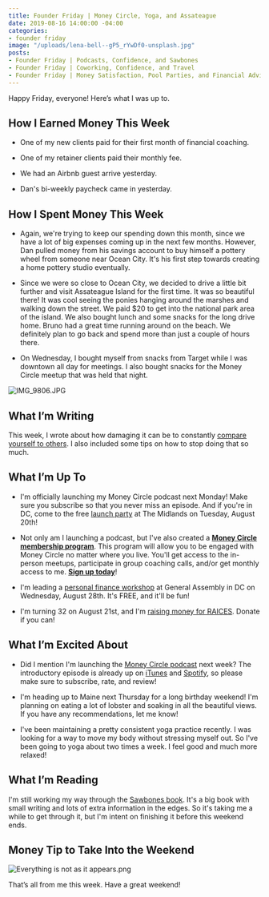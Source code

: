 ```yaml
---
title: Founder Friday | Money Circle, Yoga, and Assateague
date: 2019-08-16 14:00:00 -04:00
categories:
- founder friday
image: "/uploads/lena-bell--gP5_rYwDf0-unsplash.jpg"
posts:
- Founder Friday | Podcasts, Confidence, and Sawbones
- Founder Friday | Coworking, Confidence, and Travel
- Founder Friday | Money Satisfaction, Pool Parties, and Financial Advice
---
```


Happy Friday, everyone! Here’s what I was up to.

## **How I Earned Money This Week**

* One of my new clients paid for their first month of financial coaching.

* One of my retainer clients paid their monthly fee.

* We had an Airbnb guest arrive yesterday.

* Dan's bi-weekly paycheck came in yesterday.

## **How I Spent Money This Week**

* Again, we're trying to keep our spending down this month, since we have a lot of big expenses coming up in the next few months. However, Dan pulled money from his savings account to buy himself a pottery wheel from someone near Ocean City. It's his first step towards creating a home pottery studio eventually.

* Since we were so close to Ocean City, we decided to drive a little bit further and visit Assateague Island for the first time. It was so beautiful there! It was cool seeing the ponies hanging around the marshes and walking down the street. We paid $20 to get into the national park area of the island. We also bought lunch and some snacks for the long drive home. Bruno had a great time running around on the beach. We definitely plan to go back and spend more than just a couple of hours there.

* On Wednesday, I bought myself from snacks from Target while I was downtown all day for meetings. I also bought snacks for the Money Circle meetup that was held that night.

![IMG_9806.JPG](/uploads/IMG_9806.JPG)

## **What I’m Writing**

This week, I wrote about how damaging it can be to constantly [compare yourself to others](https://www.maggiegermano.com/blog/comparing-yourself-to-others-means-youll-never-feel-satisfied/). I also included some tips on how to stop doing that so much.

## **What I’m Up To**

* I'm officially launching my Money Circle podcast next Monday! Make sure you subscribe so that you never miss an episode. And if you're in DC, come to the free [launch party](https://www.eventbrite.com/e/money-circle-podcast-launch-party-tickets-68050955239) at The Midlands on Tuesday, August 20th!

* Not only am I launching a podcast, but I've also created a **[Money Circle membership program](https://maggiegermano.podia.com/inner-circle)**. This program will allow you to be engaged with Money Circle no matter where you live. You'll get access to the in-person meetups, participate in group coaching calls, and/or get monthly access to me. **[Sign up today](https://maggiegermano.podia.com/inner-circle)**!

* I'm leading a [personal finance workshop](https://generalassemb.ly/education/money-matters-get-financially-savvy-in-the-upcoming-year/washington-dc/81133) at General Assembly in DC on Wednesday, August 28th. It's FREE, and it'll be fun!

* I'm turning 32 on August 21st, and I'm [raising money for RAICES](https://www.facebook.com/donate/963928690619285/). Donate if you can!

## **What I’m Excited About**

* Did I mention I'm launching the [Money Circle podcast](https://moneycircle.simplecast.com/) next week? The introductory episode is already up on [iTunes](https://podcasts.apple.com/us/podcast/money-circle/id1476319828?l) and [Spotify](https://open.spotify.com/show/5XIJDpfL2UJTExmSeGGxXJ?si=rDbRrSjISjylrEwL4Qlj3w), so please make sure to subscribe, rate, and review!

* I'm heading up to Maine next Thursday for a long birthday weekend! I'm planning on eating a lot of lobster and soaking in all the beautiful views. If you have any recommendations, let me know!

* I've been maintaining a pretty consistent yoga practice recently. I was looking for a way to move my body without stressing myself out. So I've been going to yoga about two times a week. I feel good and much more relaxed!

## **What I’m Reading**

I'm still working my way through the [Sawbones book](https://www.simonandschuster.com/books/The-Sawbones-Book/Justin-McElroy/9781681883816). It's a big book with small writing and lots of extra information in the edges. So it's taking me a while to get through it, but I'm intent on finishing it before this weekend ends.

## **Money Tip to Take Into the Weekend**

![Everything is not as it appears.png](/uploads/Everything%20is%20not%20as%20it%20appears.png)

That’s all from me this week. Have a great weekend!
